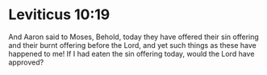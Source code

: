 # Leviticus 10:19

And Aaron said to Moses, Behold, today they have offered their sin offering and their burnt offering before the Lord, and yet such things as these have happened to me! If I had eaten the sin offering today, would the Lord have approved?

